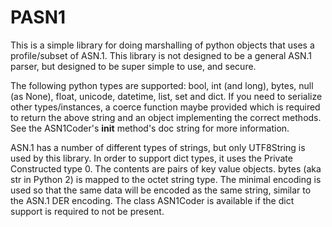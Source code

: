 PASN1
=====

This is a simple library for doing marshalling of python objects that
uses a profile/subset of ASN.1.  This library is not designed to be a
general ASN.1 parser, but designed to be super simple to use, and
secure.

The following python types are supported: bool, int (and long), bytes,
null (as None), float, unicode, datetime, list, set and dict.  If you
need to serialize other types/instances, a coerce function maybe
provided which is required to return the above string and an object
implementing the correct methods.  See the ASN1Coder's __init__
method's doc string for more information.

ASN.1 has a number of different types of strings, but only UTF8String
is used by this library.  In order to support dict types, it uses the
Private Constructed type 0.  The contents are pairs of key value objects.
bytes (aka str in Python 2) is mapped to the octet string type.  The
minimal encoding is used so that the same data will be encoded as the
same string, similar to the ASN.1 DER encoding.  The class ASN1Coder
is available if the dict support is required to not be present.
